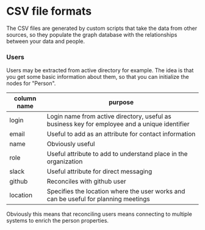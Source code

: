 # CSV file formats

The CSV files are generated by custom scripts that take the data from other sources, so they
populate the graph database with the relationships between your data and people.

### Users

Users may be extracted from active directory for example. The idea is that you get some
basic information about them, so that you can initialize the nodes for "Person". 

|column name|purpose|
|-----------|-------|
|login|Login name from active directory, useful as business key for employee and a unique identifier|
|email|Useful to add as an attribute for contact information|
|name|Obviously useful|
|role|Useful attribute to add to understand place in the organization|
|slack|Useful attribute for direct messaging|
|github|Reconciles with github user|
|location|Specifies the location where the user works and can be useful for planning meetings|

Obviously this means that reconciling users means connecting to multiple systems to enrich 
the person properties.



